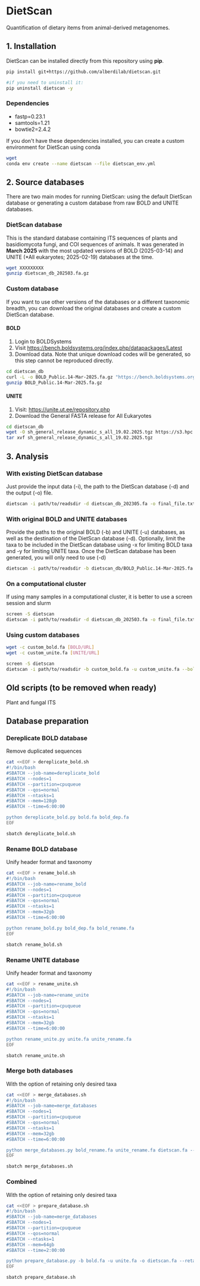 # DietScan

Quantification of dietary items from animal-derived metagenomes.

## 1. Installation

DietScan can be installed directly from this repository using **pip**.

```sh
pip install git+https://github.com/alberdilab/dietscan.git

#if you need to uninstall it:
pip uninstall dietscan -y
```

### Dependencies

- fastp=0.23.1
- samtools=1.21
- bowtie2=2.4.2

If you don't have these dependencies installed, you can create a custom environment for DietScan using conda

```sh
wget 
conda env create --name dietscan --file dietscan_env.yml
```

## 2. Source databases

There are two main modes for running DietScan: using the default DietScan database or generating a custom database from raw BOLD and UNITE databases.

### DietScan database

This is the standard database containing ITS sequences of plants and basidiomycota fungi, and COI sequences of animals. It was generated in **March 2025** with the most updated versions of BOLD (2025-03-14) and UNITE (*All eukaryotes; 2025-02-19) databases at the time.

```sh
wget XXXXXXXXX
gunzip dietscan_db_202503.fa.gz
```

### Custom database

If you want to use other versions of the databases or a different taxonomic breadth, you can download the original databases and create a custom DietScan database.

#### BOLD

1. Login to BOLDSystems
2. Visit https://bench.boldsystems.org/index.php/datapackages/Latest
3. Download data. Note that unique download codes will be generated, so this step cannot be reproduced directly.

```sh
cd dietscan_db
curl -L -o BOLD_Public.14-Mar-2025.fa.gz "https://bench.boldsystems.org/index.php/API_Datapackage/fasta?id=BOLD_Public.14-Mar-2025&uid=167dcd55552bc4"
gunzip BOLD_Public.14-Mar-2025.fa.gz
```
#### UNITE

1. Visit: https://unite.ut.ee/repository.php
2. Download the General FASTA release for All Eukaryotes

```sh
cd dietscan_db
wget -O sh_general_release_dynamic_s_all_19.02.2025.tgz https://s3.hpc.ut.ee/plutof-public/original/b02db549-5f04-43fc-afb6-02888b594d10.tgz
tar xvf sh_general_release_dynamic_s_all_19.02.2025.tgz
```

## 3. Analysis

### With existing DietScan database

Just provide the input data (-i), the path to the DietScan database (-d) and the output (-o) file.

```sh
dietscan -i path/to/readsdir -d dietscan_db_202305.fa -o final_file.txt
```

### With original BOLD and UNITE databases

Provide the paths to the original BOLD (-b) and UNITE (-u) databases, as well as the destination of the DietScan database (-d). Optionally, limit the taxa to be included in the DietScan database using -x for limiting BOLD taxa and -y for limiting UNITE taxa. Once the DietScan database has been generated, you will only need to use (-d)

```sh
dietscan -i path/to/readsdir -b dietscan_db/BOLD_Public.14-Mar-2025.fa -u dietscan_db/sh_general_release_dynamic_s_all_19.02.2025.fa -d dietscan_db/dietscan_db_202305.fa -x k__Animalia -y k__Viridiplantae,p__Basidiomycota -o DietScan_results.txt
```

### On a computational cluster

If using many samples in a computational cluster, it is better to use a screen session and slurm

```sh
screen -S dietscan
dietscan -i path/to/readsdir -d dietscan_db_202503.fa -o final_file.txt --slurm
```

### Using custom databases

```sh
wget -c custom_bold.fa [BOLD/URL]
wget -c custom_unite.fa [UNITE/URL]

screen -S dietscan
dietscan -i path/to/readsdir -b custom_bold.fa -u custom_unite.fa --bold_retain k__Animalia --unite_retain k__Viridiplantae,p__Basidiomycota -o final_file.txt --slurm
```

## Old scripts (to be removed when ready)

Plant and fungal ITS

## Database preparation

### Dereplicate BOLD database
Remove duplicated sequences

```sh
cat <<EOF > dereplicate_bold.sh
#!/bin/bash
#SBATCH --job-name=dereplicate_bold
#SBATCH --nodes=1
#SBATCH --partition=cpuqueue
#SBATCH --qos=normal
#SBATCH --ntasks=1
#SBATCH --mem=128gb
#SBATCH --time=6:00:00

python dereplicate_bold.py bold.fa bold_dep.fa
EOF

sbatch dereplicate_bold.sh
```

### Rename BOLD database
Unify header format and taxonomy

```sh
cat <<EOF > rename_bold.sh
#!/bin/bash
#SBATCH --job-name=rename_bold
#SBATCH --nodes=1
#SBATCH --partition=cpuqueue
#SBATCH --qos=normal
#SBATCH --ntasks=1
#SBATCH --mem=32gb
#SBATCH --time=6:00:00

python rename_bold.py bold_dep.fa bold_rename.fa
EOF

sbatch rename_bold.sh
```

### Rename UNITE database
Unify header format and taxonomy

```sh
cat <<EOF > rename_unite.sh
#!/bin/bash
#SBATCH --job-name=rename_unite
#SBATCH --nodes=1
#SBATCH --partition=cpuqueue
#SBATCH --qos=normal
#SBATCH --ntasks=1
#SBATCH --mem=32gb
#SBATCH --time=6:00:00

python rename_unite.py unite.fa unite_rename.fa
EOF

sbatch rename_unite.sh
```

### Merge both databases
With the option of retaining only desired taxa

```sh
cat <<EOF > merge_databases.sh
#!/bin/bash
#SBATCH --job-name=merge_databases
#SBATCH --nodes=1
#SBATCH --partition=cpuqueue
#SBATCH --qos=normal
#SBATCH --ntasks=1
#SBATCH --mem=32gb
#SBATCH --time=6:00:00

python merge_databases.py bold_rename.fa unite_rename.fa dietscan.fa --retain_bold k__Animalia --retain_unite k__Viridiplantae,k__Fungi
EOF

sbatch merge_databases.sh
```

### Combined
With the option of retaining only desired taxa

```sh
cat <<EOF > prepare_database.sh
#!/bin/bash
#SBATCH --job-name=merge_databases
#SBATCH --nodes=1
#SBATCH --partition=cpuqueue
#SBATCH --qos=normal
#SBATCH --ntasks=1
#SBATCH --mem=64gb
#SBATCH --time=2:00:00

python prepare_database.py -b bold.fa -u unite.fa -o dietscan.fa --retain_bold k__Animalia --retain_unite k__Viridiplantae,k__Fungi
EOF

sbatch prepare_database.sh
```
